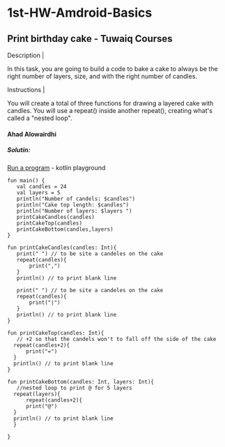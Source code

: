 # 1st-HW-Amdroid-Basics
## Print birthday cake - Tuwaiq Courses

Description |

In this task, you are going to build a code to bake a cake to always be the right number of layers, size, and with the right number of candles.

Instructions |

You will create a total of three functions for drawing a layered cake with candles.
You will use a repeat() inside another repeat(), creating what's called a "nested loop".


#### Ahad Alowairdhi

##### Solutin:
[Run a program](https://pl.kotl.in/rafNxWTfK?theme=darcula) - kotlin playground
 ```
fun main() {
    val candles = 24
    val layers = 5
    println("Number of candels: $candles")
    println("Cake top length: $candles")
    println("Number of layers: $layers ")
    printCakeCandles(candles)
    printCakeTop(candles)
    printCakeBottom(candles,layers)
}

fun printCakeCandles(candles: Int){
    print(" ") // to be site a candeles on the cake
    repeat(candles){
        print(",") 
    }
    println() // to print blank line
    
  	print(" ") // to be site a candeles on the cake
    repeat(candles){
        print("|")
    }
    println() // to print blank line
}

fun printCakeTop(candles: Int){
    // +2 so that the candels won't to fall off the side of the cake 
   repeat(candles+2){
       print("=")
   }
   println() // to print blank line
}

fun printCakeBottom(candles: Int, layers: Int){
    //nested loop to print @ for 5 layers
   repeat(layers){
       repeat(candles+2){
       print("@")
   }
   println() // to print blank line
   }
    
}
```
